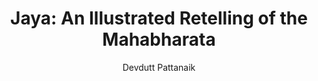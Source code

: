 ---
layout: post
title: 'Jaya: An Illustrated Retelling of the Mahabharata'
short_title: 'Jaya'
book: jaya
author:
- Devdutt Pattanaik
type: kindle
date_read: '2019-04-27'
date_added: '2018-11-15'
tags:
  - mythology
  - religion
  - indian
rating: '5'
review: false
other:
  isbn: '9780143104254'
  pages: '372'
  reread_date: ''
---